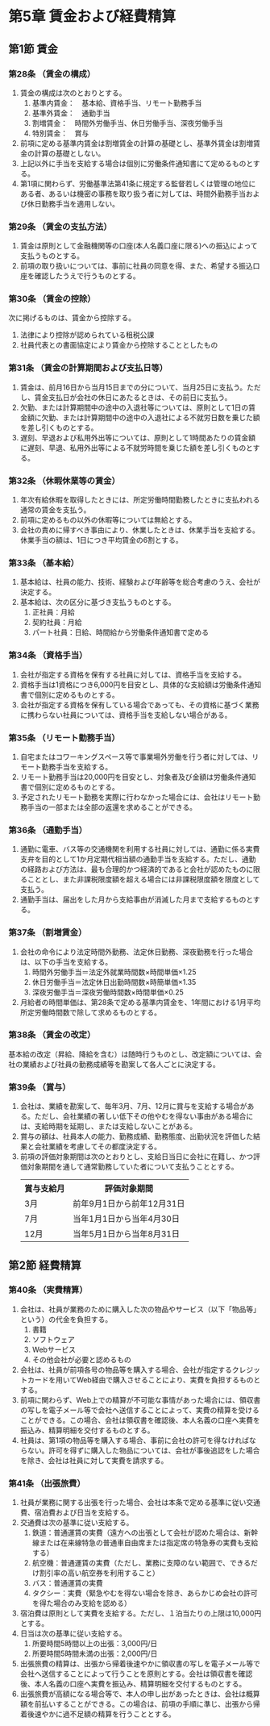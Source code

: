# 第5章 賃金および経費精算

## 第1節 賃金

### 第28条  （賃金の構成）

1. 賃金の構成は次のとおりとする。
    1. 基準内賃金：　基本給、資格手当、リモート勤務手当
    2. 基準外賃金：　通勤手当
    3. 割増賃金：　時間外労働手当、休日労働手当、深夜労働手当
    4. 特別賃金：　賞与
2. 前項に定める基準内賃金は割増賃金の計算の基礎とし、基準外賃金は割増賃金の計算の基礎としない。
3. 上記以外に手当を支給する場合は個別に労働条件通知書にて定めるものとする。
4. 第1項に関わらず、労働基準法第41条に規定する監督若しくは管理の地位にある者、あるいは機密の事務を取り扱う者に対しては、時間外勤務手当および休日勤務手当を適用しない。

### 第29条  （賃金の支払方法）

1. 賃金は原則として金融機関等の口座(本人名義口座に限る)への振込によって支払うものとする。
2. 前項の取り扱いについては、事前に社員の同意を得、また、希望する振込口座を確認したうえで行うものとする。

### 第30条  （賃金の控除）

次に掲げるものは、賃金から控除する。

1. 法律により控除が認められている租税公課
2. 社員代表との書面協定により賃金から控除することとしたもの

### 第31条  （賃金の計算期間および支払日等）

1. 賃金は、前月16日から当月15日までの分について、当月25日に支払う。ただし、賃金支払日が会社の休日にあたるときは、その前日に支払う。
2. 欠勤、または計算期間中の途中の入退社等については、原則として1日の賃金額に欠勤、または計算期間中の途中の入退社による不就労日数を乗じた額を差し引くものとする。
3. 遅刻、早退および私用外出等については、原則として1時間あたりの賃金額に遅刻、早退、私用外出等による不就労時間を乗じた額を差し引くものとする。

### 第32条  （休暇休業等の賃金）

1. 年次有給休暇を取得したときには、所定労働時間勤務したときに支払われる通常の賃金を支払う。
2. 前項に定めるもの以外の休暇等については無給とする。
3. 会社の責めに帰すべき事由により、休業したときは、休業手当を支給する。休業手当の額は、1日につき平均賃金の6割とする。

### 第33条  （基本給）

1. 基本給は、社員の能力、技術、経験および年齢等を総合考慮のうえ、会社が決定する。
2. 基本給は、次の区分に基づき支払うものとする。
    1. 正社員：月給
    2. 契約社員：月給
    3. パート社員：日給、時間給から労働条件通知書で定める

### 第34条  （資格手当）

1. 会社が指定する資格を保有する社員に対しては、資格手当を支給する。
2. 資格手当は1資格につき6,000円を目安とし、具体的な支給額は労働条件通知書で個別に定めるものとする。
3. 会社が指定する資格を保有している場合であっても、その資格に基づく業務に携わらない社員については、資格手当を支給しない場合がある。

### 第35条  （リモート勤務手当）

1. 自宅またはコワーキングスペース等で事業場外労働を行う者に対しては、リモート勤務手当を支給する。
2. リモート勤務手当は20,000円を目安とし、対象者及び金額は労働条件通知書で個別に定めるものとする。
3. 予定されたリモート勤務を実際に行わなかった場合には、会社はリモート勤務手当の一部または全部の返還を求めることができる。

### 第36条  （通勤手当）

1. 通勤に電車、バス等の交通機関を利用する社員に対しては、通勤に係る実費支弁を目的として1か月定期代相当額の通勤手当を支給する。ただし、通勤の経路および方法は、最も合理的かつ経済的であると会社が認めたものに限ることとし、また非課税限度額を超える場合には非課税限度額を限度として支払う。
2. 通勤手当は、届出をした月から支給事由が消滅した月まで支給するものとする。

### 第37条  （割増賃金）

1. 会社の命令により法定時間外勤務、法定休日勤務、深夜勤務を行った場合は、以下の手当を支給する。
    1. 時間外労働手当＝法定外就業時間数×時間単価×1.25
    2. 休日労働手当＝法定休日出勤時間数×時簡単価×1.35
    3. 深夜労働手当＝深夜労働時間数×時間単価×0.25
2. 月給者の時間単価は、第28条で定める基準内賃金を、1年間における1月平均所定労働時間数で除して求めるものとする。

### 第38条  （賃金の改定）

基本給の改定（昇給、降給を含む）は随時行うものとし、改定額については、会社の業績および社員の勤務成績等を勘案して各人ごとに決定する。

### 第39条  （賞与）

1. 会社は、業績を勘案して、毎年3月、7月、12月に賞与を支給する場合がある。ただし、会社業績の著しい低下その他やむを得ない事由がある場合には、支給時期を延期し、または支給しないことがある。
2. 賞与の額は、社員本人の能力、勤務成績、勤務態度、出勤状況を評価した結果と会社業績を考慮してその都度決定する。
3. 前項の評価対象期間は次のとおりとし、支給日当日に会社に在籍し、かつ評価対象期間を通して通常勤務していた者について支払うこととする。
   <table>
     <tr><th>賞与支給月</th><th>評価対象期間</th></tr>
     <tr><td>3月</td><td>前年9月1日から前年12月31日</td></tr>
     <tr><td>7月</td><td>当年1月1日から当年4月30日</td></tr>
     <tr><td>12月</td><td>当年5月1日から当年8月31日</td></tr>
   </table>

## 第2節 経費精算

### 第40条  （実費精算）

1. 会社は、社員が業務のために購入した次の物品やサービス（以下「物品等」という）の代金を負担する。
    1. 書籍
    2. ソフトウェア
    3. Webサービス
    4. その他会社が必要と認めるもの
2. 会社は、社員が前項各号の物品等を購入する場合、会社が指定するクレジットカードを用いてWeb経由で購入させることにより、実費を負担するものとする。
3. 前項に関わらず、Web上での精算が不可能な事情があった場合には、領収書の写しを電子メール等で会社へ送信することによって、実費の精算を受けることができる。この場合、会社は領収書を確認後、本人名義の口座へ実費を振込み、精算明細を交付するものとする。
4. 社員は、第1項の物品等を購入する場合、事前に会社の許可を得なければならない。許可を得ずに購入した物品については、会社が事後追認をした場合を除き、会社は社員に対して実費を請求する。

### 第41条  （出張旅費）

1. 社員が業務に関する出張を行った場合、会社は本条で定める基準に従い交通費、宿泊費および日当を支給する。
2. 交通費は次の基準に従い支給する。
    1. 鉄道：普通運賃の実費（遠方への出張として会社が認めた場合は、新幹線または在来線特急の普通車自由席または指定席の特急券の実費も支給する）
    2. 航空機：普通運賃の実費（ただし、業務に支障のない範囲で、できるだけ割引率の高い航空券を利用すること）
    3. バス：普通運賃の実費
    4. タクシー：実費（緊急やむを得ない場合を除き、あらかじめ会社の許可を得た場合のみ支給を認める）
3. 宿泊費は原則として実費を支給する。ただし、１泊当たりの上限は10,000円とする。
4. 日当は次の基準に従い支給する。
    1. 所要時間5時間以上の出張：3,000円/日
    2. 所要時間5時間未満の出張：2,000円/日
5. 出張旅費の精算は、出張から帰着後速やかに領収書の写しを電子メール等で会社へ送信することによって行うことを原則とする。会社は領収書を確認後、本人名義の口座へ実費を振込み、精算明細を交付するものとする。
6. 出張旅費が高額になる場合等で、本人の申し出があったときは、会社は概算額を前払いすることができる。この場合は、前項の手順に準じ、出張から帰着後速やかに過不足額の精算を行うこととする。
